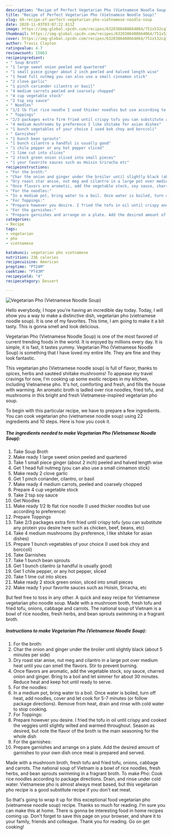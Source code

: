 ```yaml
---
description: "Recipe of Perfect Vegetarian Pho (Vietnamese Noodle Soup)"
title: "Recipe of Perfect Vegetarian Pho (Vietnamese Noodle Soup)"
slug: 66-recipe-of-perfect-vegetarian-pho-vietnamese-noodle-soup
date: 2020-11-03T03:07:22.811Z
image: https://img-global.cpcdn.com/recipes/6320386488664064/751x532cq70/vegetarian-pho-vietnamese-noodle-soup-recipe-main-photo.jpg
thumbnail: https://img-global.cpcdn.com/recipes/6320386488664064/751x532cq70/vegetarian-pho-vietnamese-noodle-soup-recipe-main-photo.jpg
cover: https://img-global.cpcdn.com/recipes/6320386488664064/751x532cq70/vegetarian-pho-vietnamese-noodle-soup-recipe-main-photo.jpg
author: Travis Clayton
ratingvalue: 4.7
reviewcount: 15663
recipeingredient:
- " Soup Broth"
- "1 large sweet onion peeled and quartered"
- "1 small piece ginger about 2 inch peeled and halved length wise"
- "1 head full nutmeg you can also use a small cinnamon stick"
- "2 clove garlic"
- "1 pinch coriander cilantro or basil"
- "4 medium carrots peeled and coarsely chopped"
- "4 cup vegetable stock"
- "2 tsp soy sauce"
- " Noodles"
- "1/2 lb flat rice noodle I used thicker noodles but use according to preference"
- " Toppings"
- "2/3 packages extra firm fried until crispy tofu you can substitute any protein you desire here such as chicken beef beans etc"
- "4 medium mushrooms by preference I like shitake for asian dishes"
- "1 bunch vegetables of your choice I used bok choy and borccoli"
- " Garnishes"
- "1 bunch bean sprouts"
- "1 bunch cilantro a handful is usually good"
- "1 chile pepper or any hot pepper sliced"
- "1 lime cut into slices"
- "2 stock green onion sliced into small pieces"
- "1 your favorite sauces such as Hoisin Sriracha etc"
recipeinstructions:
- "For the broth:"
- "Char the onion and ginger under the broiler until slightly black (about 5 minutes per side)"
- "Dry roast star anise, nut meg and cilantro in a large pot over medium heat until you can smell the flavors. Stir to prevent burning."
- "Once flavors are aromatic, add the vegetable stock, soy sauce, charred onion and ginger. Bring to a boil and let simmer for about 30 minutes. Reduce heat and keep hot until ready to serve."
- "For the noodles:"
- "In a medium pot, bring water to a boil. Once water is boiled, turn off heat, add noodles, cover and let cook for 5-7 minutes (or follow package directions). Remove from heat, drain and rinse with cold water to stop cooking."
- "For Toppings:"
- "Prepare however you desire. I fried the tofu in oil until crispy and cooked the veggies until slightly wilted and warmed throughout. Season as desired, but note the flavor of the broth is the main seasoning for the whole dish"
- "For the garnishes:"
- "Prepare garnishes and arrange on a plate. Add the desired amount of garnishes to your own dish once meal is prepared and served."
categories:
- Recipe
tags:
- vegetarian
- pho
- vietnamese

katakunci: vegetarian pho vietnamese 
nutrition: 236 calories
recipecuisine: American
preptime: "PT24M"
cooktime: "PT43M"
recipeyield: "4"
recipecategory: Dessert

---
```



![Vegetarian Pho (Vietnamese Noodle Soup)](https://img-global.cpcdn.com/recipes/6320386488664064/751x532cq70/vegetarian-pho-vietnamese-noodle-soup-recipe-main-photo.jpg)

Hello everybody, I hope you're having an incredible day today. Today, I will show you a way to make a distinctive dish, vegetarian pho (vietnamese noodle soup). It is one of my favorites. This time, I am going to make it a bit tasty. This is gonna smell and look delicious.

Vegetarian Pho (Vietnamese Noodle Soup) is one of the most favored of current trending foods in the world. It is enjoyed by millions every day. It is simple, it is fast, it tastes yummy. Vegetarian Pho (Vietnamese Noodle Soup) is something that I have loved my entire life. They are fine and they look fantastic.

This vegetarian pho (Vietnamese noodle soup) is full of flavor, thanks to spices, herbs and sautéed shiitake mushrooms! To appease my travel cravings for now, I&#39;m cooking up some exotic recipes in my kitchen, including Vietnamese pho. It&#39;s hot, comforting and fresh, and fills the house with warming. An aromatic broth is ladled over rice noodles, fried tofu, and mushrooms in this bright and fresh Vietnamese-inspired vegetarian pho soup.


To begin with this particular recipe, we have to prepare a few ingredients. You can cook vegetarian pho (vietnamese noodle soup) using 22 ingredients and 10 steps. Here is how you cook it.

<!--inarticleads1-->

##### The ingredients needed to make Vegetarian Pho (Vietnamese Noodle Soup):

1. Take  Soup Broth
1. Make ready 1 large sweet onion peeled and quartered
1. Take 1 small piece ginger (about 2 inch) peeled and halved length wise
1. Get 1 head full nutmeg (you can also use a small cinnamon stick)
1. Make ready 2 clove garlic
1. Get 1 pinch coriander, cilantro, or basil
1. Make ready 4 medium carrots, peeled and coarsely chopped
1. Prepare 4 cup vegetable stock
1. Take 2 tsp soy sauce
1. Get  Noodles
1. Make ready 1/2 lb flat rice noodle (I used thicker noodles but use according to preference)
1. Prepare  Toppings
1. Take 2/3 packages extra firm fried until crispy tofu (you can substitute any protein you desire here such as chicken, beef, beans, etc)
1. Take 4 medium mushrooms (by preference, I like shitake for asian dishes)
1. Prepare 1 bunch vegetables of your choice (I used bok choy and borccoli)
1. Take  Garnishes
1. Take 1 bunch bean sprouts
1. Get 1 bunch cilantro (a handful is usually good)
1. Get 1 chile pepper, or any hot pepper, sliced
1. Take 1 lime cut into slices
1. Make ready 2 stock green onion, sliced into small pieces
1. Make ready 1 your favorite sauces such as Hoisin, Sriracha, etc


But feel free to toss in any other. A quick and easy recipe for Vietnamese vegetarian pho noodle soup. Made with a mushroom broth, fresh tofu and fried tofu, onions, cabbage and carrots. The national soup of Vietnam is a bowl of rice noodles, fresh herbs, and bean sprouts swimming in a fragrant broth. 

<!--inarticleads2-->

##### Instructions to make Vegetarian Pho (Vietnamese Noodle Soup):

1. For the broth:
1. Char the onion and ginger under the broiler until slightly black (about 5 minutes per side)
1. Dry roast star anise, nut meg and cilantro in a large pot over medium heat until you can smell the flavors. Stir to prevent burning.
1. Once flavors are aromatic, add the vegetable stock, soy sauce, charred onion and ginger. Bring to a boil and let simmer for about 30 minutes. Reduce heat and keep hot until ready to serve.
1. For the noodles:
1. In a medium pot, bring water to a boil. Once water is boiled, turn off heat, add noodles, cover and let cook for 5-7 minutes (or follow package directions). Remove from heat, drain and rinse with cold water to stop cooking.
1. For Toppings:
1. Prepare however you desire. I fried the tofu in oil until crispy and cooked the veggies until slightly wilted and warmed throughout. Season as desired, but note the flavor of the broth is the main seasoning for the whole dish
1. For the garnishes:
1. Prepare garnishes and arrange on a plate. Add the desired amount of garnishes to your own dish once meal is prepared and served.


Made with a mushroom broth, fresh tofu and fried tofu, onions, cabbage and carrots. The national soup of Vietnam is a bowl of rice noodles, fresh herbs, and bean sprouts swimming in a fragrant broth. To make Pho: Cook rice noodles according to package directions. Drain, and rinse under cold water. Vietnamese pho is almost always meat based, but this vegetarian pho recipe is a good substitute recipe if you don&#39;t eat meat. 

So that's going to wrap it up for this exceptional food vegetarian pho (vietnamese noodle soup) recipe. Thanks so much for reading. I'm sure you can make this at home. There is gonna be interesting food in home recipes coming up. Don't forget to save this page on your browser, and share it to your family, friends and colleague. Thank you for reading. Go on get cooking!
